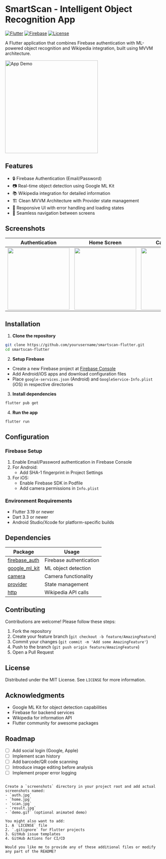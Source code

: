 # SmartScan - Intelligent Object Recognition App

[![Flutter](https://img.shields.io/badge/Flutter-3.19-blue)](https://flutter.dev)
[![Firebase](https://img.shields.io/badge/Firebase-11.6.0-orange)](https://firebase.google.com)
[![License](https://img.shields.io/badge/License-MIT-green)](https://opensource.org/licenses/MIT)

A Flutter application that combines Firebase authentication with ML-powered object recognition and Wikipedia integration, built using MVVM architecture.

<img src="screenshots/demo.gif" width="300" alt="App Demo">

## Features

- 🔒 Firebase Authentication (Email/Password)
- 📷 Real-time object detection using Google ML Kit
- 📚 Wikipedia integration for detailed information
- 🏗️ Clean MVVM Architecture with Provider state management
- 📱 Responsive UI with error handling and loading states
- 🔄 Seamless navigation between screens

## Screenshots

| Authentication | Home Screen | Camera Scan | Results |
|----------------|-------------|-------------|---------|
| <img src="screenshots/auth.jpg" width="200"> | <img src="screenshots/home.jpg" width="200"> | <img src="screenshots/scan.jpg" width="200"> | <img src="screenshots/result.jpg" width="200"> |

## Installation

1. **Clone the repository**
```bash
git clone https://github.com/yourusername/smartscan-flutter.git
cd smartscan-flutter
```

2. **Setup Firebase**
- Create a new Firebase project at [Firebase Console](https://console.firebase.google.com)
- Add Android/iOS apps and download configuration files
- Place `google-services.json` (Android) and `GoogleService-Info.plist` (iOS) in respective directories

3. **Install dependencies**
```bash
flutter pub get
```

4. **Run the app**
```bash
flutter run
```

## Configuration

### Firebase Setup
1. Enable Email/Password authentication in Firebase Console
2. For Android:
   - Add SHA-1 fingerprint in Project Settings
3. For iOS:
   - Enable Firebase SDK in Podfile
   - Add camera permissions in `Info.plist`

### Environment Requirements
- Flutter 3.19 or newer
- Dart 3.3 or newer
- Android Studio/Xcode for platform-specific builds

## Dependencies

| Package | Usage |
|---------|-------|
| [firebase_auth](https://pub.dev/packages/firebase_auth) | Firebase authentication |
| [google_ml_kit](https://pub.dev/packages/google_ml_kit) | ML object detection |
| [camera](https://pub.dev/packages/camera) | Camera functionality |
| [provider](https://pub.dev/packages/provider) | State management |
| [http](https://pub.dev/packages/http) | Wikipedia API calls |

## Contributing

Contributions are welcome! Please follow these steps:
1. Fork the repository
2. Create your feature branch (`git checkout -b feature/AmazingFeature`)
3. Commit your changes (`git commit -m 'Add some AmazingFeature'`)
4. Push to the branch (`git push origin feature/AmazingFeature`)
5. Open a Pull Request

## License

Distributed under the MIT License. See `LICENSE` for more information.

## Acknowledgments

- Google ML Kit for object detection capabilities
- Firebase for backend services
- Wikipedia for information API
- Flutter community for awesome packages

## Roadmap

- [ ] Add social login (Google, Apple)
- [ ] Implement scan history
- [ ] Add barcode/QR code scanning
- [ ] Introduce image editing before analysis
- [ ] Implement proper error logging
```

Create a `screenshots` directory in your project root and add actual screenshots named:
- `auth.jpg`
- `home.jpg`
- `scan.jpg`
- `result.jpg`
- `demo.gif` (optional animated demo)

You might also want to add:
1. A `LICENSE` file
2. `.gitignore` for Flutter projects
3. GitHub issue templates
4. GitHub Actions for CI/CD

Would you like me to provide any of these additional files or modify any part of the README?

